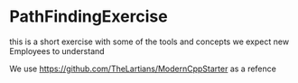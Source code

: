 # PathFindingExercise
this is a short exercise with some of the tools and concepts we expect new Employees to understand 

We use https://github.com/TheLartians/ModernCppStarter as a refence
